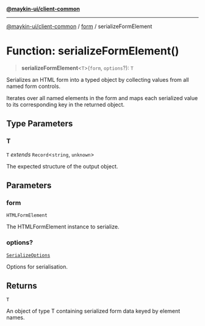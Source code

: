 [**@maykin-ui/client-common**](../../README.md)

***

[@maykin-ui/client-common](../../README.md) / [form](../README.md) / serializeFormElement

# Function: serializeFormElement()

> **serializeFormElement**\<`T`\>(`form`, `options`?): `T`

Serializes an HTML form into a typed object by collecting values from all named form controls.

Iterates over all named elements in the form and maps each serialized value to its
corresponding key in the returned object.

## Type Parameters

### T

`T` *extends* `Record`\<`string`, `unknown`\>

The expected structure of the output object.

## Parameters

### form

`HTMLFormElement`

The HTMLFormElement instance to serialize.

### options?

[`SerializeOptions`](../type-aliases/SerializeOptions.md)

Options for serialisation.

## Returns

`T`

An object of type T containing serialized form data keyed by element names.
